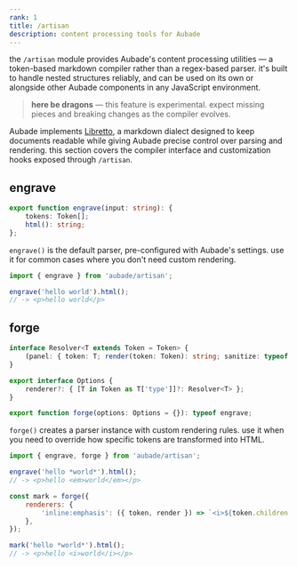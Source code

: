 ```yaml
---
rank: 1
title: /artisan
description: content processing tools for Aubade
---
```


the `/artisan` module provides Aubade's content processing utilities — a token-based markdown compiler rather than a regex-based parser. it's built to handle nested structures reliably, and can be used on its own or alongside other Aubade components in any JavaScript environment.

> **here be dragons** — this feature is experimental. expect missing pieces and breaking changes as the compiler evolves.

Aubade implements [Libretto](/docs/libretto), a markdown dialect designed to keep documents readable while giving Aubade precise control over parsing and rendering. this section covers the compiler interface and customization hooks exposed through `/artisan`.

## engrave

```typescript
export function engrave(input: string): {
	tokens: Token[];
	html(): string;
};
```

`engrave()` is the default parser, pre-configured with Aubade's settings. use it for common cases where you don't need custom rendering.

```javascript
import { engrave } from 'aubade/artisan';

engrave('hello world').html();
// -> <p>hello world</p>
```

## forge

```typescript
interface Resolver<T extends Token = Token> {
	(panel: { token: T; render(token: Token): string; sanitize: typeof escape }): string;
}

export interface Options {
	renderer?: { [T in Token as T['type']]?: Resolver<T> };
}

export function forge(options: Options = {}): typeof engrave;
```

`forge()` creates a parser instance with custom rendering rules. use it when you need to override how specific tokens are transformed into HTML.

```javascript
import { engrave, forge } from 'aubade/artisan';

engrave('hello *world*').html();
// -> <p>hello <em>world</em></p>

const mark = forge({
	renderers: {
		'inline:emphasis': ({ token, render }) => `<i>${token.children.map(render).join('')}</i>`,
	},
});

mark('hello *world*').html();
// -> <p>hello <i>world</i></p>
```
